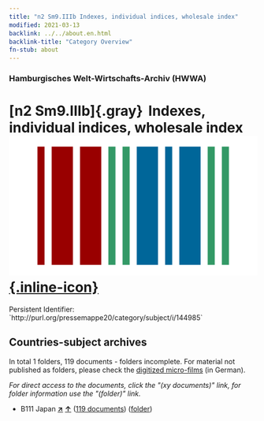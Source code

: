 ```yaml
---
title: "n2 Sm9.IIIb Indexes, individual indices, wholesale index"
modified: 2021-03-13
backlink: ../../about.en.html
backlink-title: "Category Overview"
fn-stub: about
---
```


### Hamburgisches Welt-Wirtschafts-Archiv (HWWA)

# [n2 Sm9.IIIb]{.gray}&#8201; Indexes, individual indices, wholesale index &#160; [![Wikidata](/images/Wikidata-logo.svg "Wikidata"){.inline-icon}](http://www.wikidata.org/entity/Q104710425)

<div class="hint">Persistent Identifier: `http://purl.org/pressemappe20/category/subject/i/144985`</div>







## Countries-subject archives





In total 1 folders, 119 documents - folders incomplete.
For material not published as folders, please check the [digitized micro-films](/film/h1_sh.de.html) (in German).

_For direct access to the documents, click the "(xy documents)" link, for folder information use the "(folder)" link._


- B111 Japan [**&nearr;**](../../../geo/i/141272/about.en.html "Japan (all folders)") [**&uarr;**](../../../geo/about.en.html#B111 "Country category system") (<a href="https://pm20.zbw.eu/iiifview/folder/sh/141272,144985" title="about: Japan : Indexes, individual indices, wholesale index" target="_blank">119 documents</a>) ([folder](../../../../folder/sh/1412xx/141272/1449xx/144985/about.en.html))








